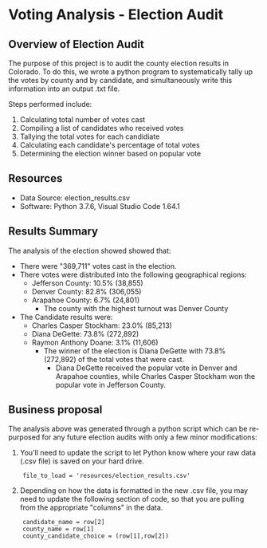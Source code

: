 # Voting Analysis - Election Audit

## Overview of Election Audit
The purpose of this project is to audit the county election results in Colorado. To do this, we wrote a python program to systematically tally up the votes by county and by candidate, and simultaneously write this information into an output .txt file.

Steps performed include:
1. Calculating total number of votes cast
2. Compiling a list of candidates who received votes
3. Tallying the total votes for each candidiate
4. Calculating each candidate's percentage of total votes
5. Determining the election winner based on popular vote

## Resources
- Data Source: election_results.csv
- Software: Python 3.7.6, Visual Studio Code 1.64.1

## Results Summary
The analysis of the election showed showed that:
- There were "369,711" votes cast in the election.
- There votes were distributed into the following geographical regions:
    - Jefferson County: 10.5% (38,855)
    - Denver County: 82.8% (306,055)
    - Arapahoe County: 6.7% (24,801)
        - The county with the highest turnout was Denver County
- The Candidate results were:
    - Charles Casper Stockham: 23.0% (85,213)
    - Diana DeGette: 73.8% (272,892)
    - Raymon Anthony Doane: 3.1% (11,606)
        - The winner of the election is Diana DeGette with 73.8% (272,892) of the total votes that were cast.
            - Diana DeGette received the popular vote in Denver and Arapahoe counties, while Charles Casper Stockham won the popular vote in Jefferson County.

## Business proposal
The analysis above was generated through a python script which can be re-purposed for any future election audits with only a few minor modifications:
1. You'll need to update the script to let Python know where your raw data (.csv file) is saved on your hard drive.
```
    file_to_load = 'resources/election_results.csv'
```
2. Depending on how the data is formatted in the new .csv file, you may need to update the following section of code, so that you are pulling from the appropriate "columns" in the data.
```
    candidate_name = row[2]
    county_name = row[1]
    county_candidate_choice = (row[1],row[2])
```
